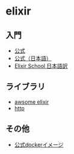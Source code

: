 elixir
========

入門
-----

- [公式](http://elixir-lang.org/)
- [公式（日本語）](http://elixir-ja.sena-net.works/)
- [Elixir School 日本語訳](https://elixirschool.com/jp/)


ライブラリ
---------

- [awsome elixir](https://github.com/h4cc/awesome-elixir)
 - [http](https://github.com/slogsdon/http)


その他
-------

- [公式dockerイメージ](https://hub.docker.com/_/elixir/)

